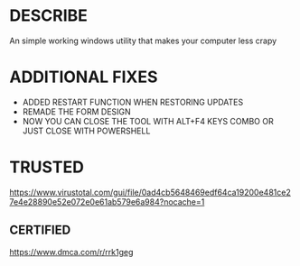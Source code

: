 # DESCRIBE  
An simple working windows utility that makes your computer less crapy   

# ADDITIONAL FIXES  
* ADDED RESTART FUNCTION WHEN RESTORING UPDATES 
* REMADE THE FORM DESIGN  
* NOW YOU CAN CLOSE THE TOOL WITH ALT+F4 KEYS COMBO OR JUST CLOSE WITH POWERSHELL  

# TRUSTED 

https://www.virustotal.com/gui/file/0ad4cb5648469edf64ca19200e481ce27e4e28890e52e072e0e61ab579e6a984?nocache=1




## CERTIFIED
https://www.dmca.com/r/rrk1geg
